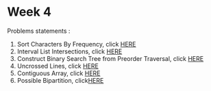 # Week 4
Problems statements :

1. Sort Characters By Frequency, click [HERE](https://leetcode.com/explore/challenge/card/may-leetcoding-challenge/537/week-4-may-22nd-may-28th/3337/)
2. Interval List Intersections, click [HERE](https://leetcode.com/explore/challenge/card/may-leetcoding-challenge/537/week-4-may-22nd-may-28th/3338/)
3. Construct Binary Search Tree from Preorder Traversal, click [HERE](https://leetcode.com/explore/challenge/card/may-leetcoding-challenge/537/week-4-may-22nd-may-28th/3339/)
4. Uncrossed Lines, click [HERE](https://leetcode.com/explore/challenge/card/may-leetcoding-challenge/537/week-4-may-22nd-may-28th/3340/)
5. Contiguous Array, click [HERE](https://leetcode.com/explore/challenge/card/may-leetcoding-challenge/537/week-4-may-22nd-may-28th/3341/)
6. Possible Bipartition, click[HERE](https://leetcode.com/explore/challenge/card/may-leetcoding-challenge/537/week-4-may-22nd-may-28th/3342/)

